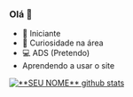### Olá 👋
- 🌱 Iniciante
- 👀 Curiosidade na área
- 💻 ADS (Pretendo)
- Aprendendo a usar o site



<a href="https://github.com/ThaysMariano">
 <img align="center" src="https://github-readme-stats.vercel.app/api?username=ThaysMariano&show_icons=true&theme=dark&line_height=27" alt="**SEU NOME** github stats"/>
</a>

